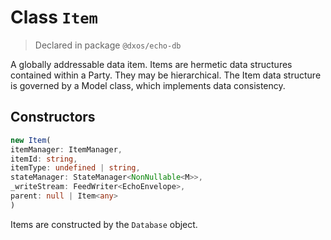 # Class `Item`
> Declared in package `@dxos/echo-db`

A globally addressable data item.
Items are hermetic data structures contained within a Party. They may be hierarchical.
The Item data structure is governed by a Model class, which implements data consistency.

## Constructors
```ts
new Item(
itemManager: ItemManager,
itemId: string,
itemType: undefined | string,
stateManager: StateManager<NonNullable<M>>,
_writeStream: FeedWriter<EchoEnvelope>,
parent: null | Item<any>
)
```
Items are constructed by the  `Database`  object.
